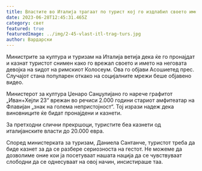 ```yaml
---
title: Властите во Италија трагаат по турист кој го издлабил своето име на Колосеумот
date: 2023-06-28T12:45:31.465Z
category: свет
featured: true
featuredImage: ../img/2-45-vlast-itl-trag-turs.jpg
author: Вардарски
---
```

Министрите за култура и туризам на Италија ветија дека ќе го пронајдат и казнат туристот снимен како го врежал своето и името на неговата девојка на ѕидот на римскиот Колосеум. Ова го објави Асошиетед прес. Случајот стана популарен откако на социјалните мрежи беше објавено видео.

Министерот за култура Џенаро Санџулијано го нарече графитот „Иван+Хејли 23“ врежан во речиси 2.000 години стариот амфитеатар на Флавијан „знак на голема непристојност“. Тој изрази надеж дека виновниците ќе бидат пронајдени и казнети.

За претходни слични прекршоци, туристите беа казнети од италијанските власти до 20.000 евра.

Според министерката за туризам, Даниела Сантанче, туристот треба да биде казнет за да се разбере сериозноста на гестот. Не можеме да дозволиме оние кои ја посетуваат нашата нација да се чувствуваат слободни да се однесуваат на овој начин, инсистираше таа.